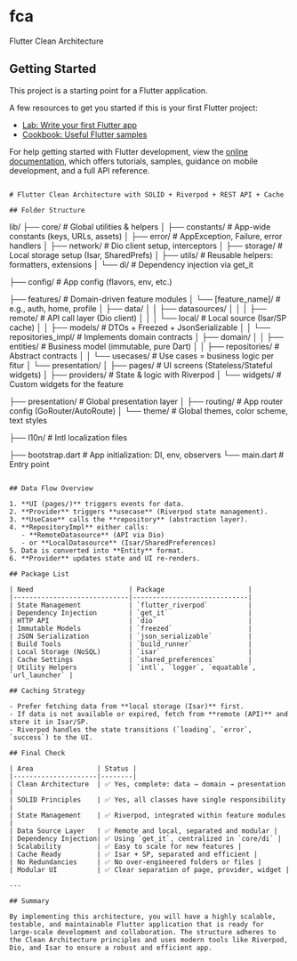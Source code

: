 # fca

Flutter Clean Architecture

## Getting Started

This project is a starting point for a Flutter application.

A few resources to get you started if this is your first Flutter project:

- [Lab: Write your first Flutter app](https://docs.flutter.dev/get-started/codelab)
- [Cookbook: Useful Flutter samples](https://docs.flutter.dev/cookbook)

For help getting started with Flutter development, view the
[online documentation](https://docs.flutter.dev/), which offers tutorials,
samples, guidance on mobile development, and a full API reference.

```

# Flutter Clean Architecture with SOLID + Riverpod + REST API + Cache

## Folder Structure

```

lib/
├── core/                          # Global utilities & helpers
│   ├── constants/                # App-wide constants (keys, URLs, assets)
│   ├── error/                    # AppException, Failure, error handlers
│   ├── network/                  # Dio client setup, interceptors
│   ├── storage/                  # Local storage setup (Isar, SharedPrefs)
│   ├── utils/                    # Reusable helpers: formatters, extensions
│   └── di/                       # Dependency injection via get_it

├── config/                       # App config (flavors, env, etc.)

├── features/                     # Domain-driven feature modules
│   └── [feature_name]/           # e.g., auth, home, profile
│       ├── data/
│       │   ├── datasources/
│       │   │   ├── remote/       # API call layer (Dio client)
│       │   │   └── local/        # Local source (Isar/SP cache)
│       │   ├── models/           # DTOs + Freezed + JsonSerializable
│       │   └── repositories_impl/ # Implements domain contracts
│       ├── domain/
│       │   ├── entities/         # Business model (immutable, pure Dart)
│       │   ├── repositories/     # Abstract contracts
│       │   └── usecases/         # Use cases = business logic per fitur
│       └── presentation/
│           ├── pages/            # UI screens (Stateless/Stateful widgets)
│           ├── providers/        # State & logic with Riverpod
│           └── widgets/          # Custom widgets for the feature

├── presentation/                 # Global presentation layer
│   ├── routing/                 # App router config (GoRouter/AutoRoute)
│   └── theme/                   # Global themes, color scheme, text styles

├── l10n/                         # Intl localization files

├── bootstrap.dart                # App initialization: DI, env, observers
└── main.dart                     # Entry point

```

## Data Flow Overview

1. **UI (pages/)** triggers events for data.
2. **Provider** triggers **usecase** (Riverpod state management).
3. **UseCase** calls the **repository** (abstraction layer).
4. **RepositoryImpl** either calls:
   - **RemoteDatasource** (API via Dio)
   - or **LocalDatasource** (Isar/SharedPreferences)
5. Data is converted into **Entity** format.
6. **Provider** updates state and UI re-renders.

## Package List

| Need                        | Package                     |
|-----------------------------|-----------------------------|
| State Management            | `flutter_riverpod`          |
| Dependency Injection        | `get_it`                    |
| HTTP API                    | `dio`                       |
| Immutable Models            | `freezed`                   |
| JSON Serialization          | `json_serializable`         |
| Build Tools                 | `build_runner`              |
| Local Storage (NoSQL)       | `isar`                      |
| Cache Settings              | `shared_preferences`        |
| Utility Helpers             | `intl`, `logger`, `equatable`, `url_launcher` |

## Caching Strategy

- Prefer fetching data from **local storage (Isar)** first.
- If data is not available or expired, fetch from **remote (API)** and store it in Isar/SP.
- Riverpod handles the state transitions (`loading`, `error`, `success`) to the UI.

## Final Check

| Area                | Status |
|---------------------|--------|
| Clean Architecture  | ✅ Yes, complete: data → domain → presentation |
| SOLID Principles    | ✅ Yes, all classes have single responsibility |
| State Management    | ✅ Riverpod, integrated within feature modules |
| Data Source Layer   | ✅ Remote and local, separated and modular |
| Dependency Injection| ✅ Using `get_it`, centralized in `core/di` |
| Scalability         | ✅ Easy to scale for new features |
| Cache Ready         | ✅ Isar + SP, separated and efficient |
| No Redundancies     | ✅ No over-engineered folders or files |
| Modular UI          | ✅ Clear separation of page, provider, widget |

---

## Summary

By implementing this architecture, you will have a highly scalable, testable, and maintainable Flutter application that is ready for large-scale development and collaboration. The structure adheres to the Clean Architecture principles and uses modern tools like Riverpod, Dio, and Isar to ensure a robust and efficient app.


```
